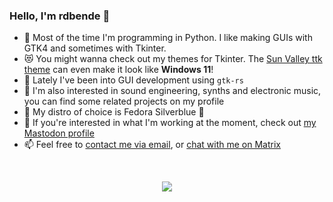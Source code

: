 ### Hello, I'm rdbende :wave:

- :snake: Most of the time I'm programming in Python. I like making GUIs with GTK4 and sometimes with Tkinter.
- :heart_eyes_cat: You might wanna check out my themes for Tkinter. The [Sun Valley ttk theme](https://github.com/rdbende/Sun-Valley-ttk-theme) can even make it look like **Windows 11**!
- :crab: Lately I've been into GUI development using `gtk-rs`
- :musical_keyboard: I'm also interested in sound engineering, synths and electronic music, you can find some related projects on my profile
- :penguin: My distro of choice is Fedora Silverblue :footprints:
- :elephant: If you're interested in what I'm working at the moment, check out [my Mastodon profile](https://mastodon.social/@rdbende)
- :mailbox: Feel free to [contact me via email](mailto:rdbende@proton.me), or [chat with me on Matrix](https://matrix.to/#/@rdbende:matrix.org)

</br>
<p align="center">
  <img src="https://github-readme-stats.vercel.app/api?username=rdbende&show_icons=true&count_private=true&bg_color=30,e96443,904e95&icon_color=fafafa&text_color=fafafa&title_color=fafafa&border_color=fafafa&border_radius=20&include_all_commits=true&line_height=30&custom_title=My%20GitHub%20Stats">
</p>
